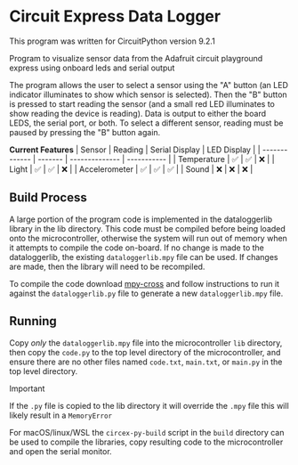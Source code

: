 # Circuit Express Data Logger

This program was written for CircuitPython version 9.2.1

Program to visualize sensor data from the Adafruit circuit playground express using onboard leds and serial output 

The program allows the user to select a sensor using the "A" button (an LED indicator illuminates to show which sensor is selected). Then the "B" button is pressed to start reading the sensor (and a small red LED illuminates to show reading the device is reading). Data is output to either the board LEDS, the serial port, or both. To select a different sensor, reading must be paused by pressing the "B" button again. 

**Current Features**
| Sensor        | Reading | Serial Display | LED Display |
| ------------- | ------- | -------------- | ----------- |
| Temperature   | ✅      | ✅             | ❌          |
| Light         | ✅      | ✅             | ❌          |
| Accelerometer | ✅      | ✅             | ✅          |
| Sound         | ❌      | ❌             | ❌          |

## Build Process
A large portion of the program code is implemented in the dataloggerlib library in the lib directory. This code must be compiled before being loaded onto the microcontroller, otherwise the system will run out of memory when it attempts to compile the code on-board. If no change is made to the dataloggerlib, the existing `dataloggerlib.mpy` file can be used. If changes are made, then the library will need to be recompiled.

To compile the code download [mpy-cross](https://learn.adafruit.com/welcome-to-circuitpython/frequently-asked-questions#faq-3105290) and follow instructions to run it against the `dataloggerlib.py` file to generate a new `dataloggerlib.mpy` file.

## Running
Copy _only_ the `dataloggerlib.mpy` file into the microcontroller `lib` directory, then copy the `code.py` to the top level directory of the microcontroller, and ensure there are no other files named `code.txt`, `main.txt`, or `main.py` in the top level directory.

> [!IMPORTANT]  
> If the `.py` file is copied to the lib directory it will override the `.mpy` file
> this will likely result in a `MemoryError`

For macOS/linux/WSL the `circex-py-build` script in the `build` directory can be used to compile the libraries, copy resulting code to the microcontroller and open the serial monitor.
